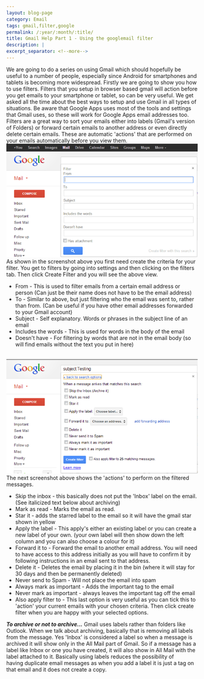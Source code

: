 ```yaml
---
layout: blog-page
category: Email
tags: gmail,filter,google
permalink: /:year/:month/:title/
title: Gmail Help Part 1 - Using the googlemail filter
description: |
excerpt_separator: <!--more-->
---
```


We are going to do a series on using Gmail which should hopefully be useful to a number of people, especially since Android for smartphones and tablets is becoming more widespread. Firstly we are going to show you how to use filters. Filters that you setup in browser based gmail will action before you get emails to your smartphone or tablet, so can be very useful. <!--more-->We get asked all the time about the best ways to setup and use Gmail in all types of situations. Be aware that Google Apps uses most of the tools and settings that Gmail uses, so these will work for Google Apps email addresses too. Filters are a great way to sort your emails either into labels (Gmail's version of Folders) or forward certain emails to another address or even directly delete certain emails. These are automatic 'actions' that are performed on your emails automatically before you view them.<br><img class="img-responsive center-block" src="/wp-content/uploads/2013/01/filter1.png" alt="gmail filter"><br>As shown in the screenshot above you first need create the criteria for your filter. You get to filters by going into settings and then clicking on the filters tab. Then click Create Filter and you will see the above view. 

  * From - This is used to filter emails from a certain email address or person (Can just be their name does not have to be the email address)
  * To - Similar to above, but just filtering who the email was sent to, rather than from. (Can be useful if you have other email addresses forwarded to your Gmail account)
  * Subject - Self explanatory. Words or phrases in the subject line of an email
  * Includes the words - This is used for words in the body of the email
  * Doesn't have - For filtering by words that are not in the email body (so will find emails without the text you put in here)

<br><img class="img-responsive center-block" src="/wp-content/uploads/2013/01/filter2.png" alt="gmail filter"><br>
  The next screenshot above shows the 'actions' to perform on the filtered messages. 

  * Skip the inbox - this basically does not put the 'Inbox' label on the email. (See italicized text below about archiving)
  * Mark as read - Marks the email as read.
  * Star it - adds the starred label to the email so it will have the gmail star shown in yellow
  * Apply the label - This apply's either an existing label or you can create a new label of your own. (your own label will then show down the left column and you can also choose a colour for it)
  * Forward it to - Forward the email to another email address. You will need to have access to this address initially as you will have to confirm it by following instructions in an email sent to that address.
  * Delete it - Deletes the email by placing it in the bin (where it will stay for 30 days and then be permanently deleted)
  * Never send to Spam - Will not place the email into spam
  * Always mark as important - Adds the important tag to the email
  * Never mark as important - always leaves the important tag off the email
  * Also apply filter to - This last option is very useful as you can tick this to 'action' your current emails with your chosen criteria.
Then click create filter when you are happy with your selected options.

_**To archive or not to archive...**_ 
Gmail uses labels rather than folders like Outlook. When we talk about archiving, basically that is removing all labels from the message. Yes 'Inbox' is considered a label so when a message is archived it will show only in the All Mail part of Gmail. So if a message has a label like Inbox or one you have created, it will also show in All Mail with the label attached to it. Basically using labels reduces the possibility of having duplicate email messages as when you add a label it is just a tag on that email and it does not create a copy.